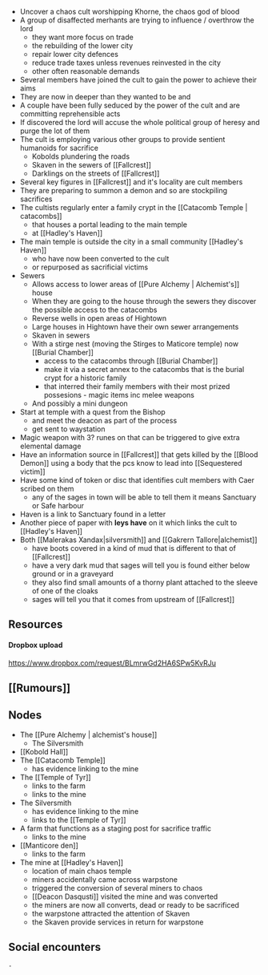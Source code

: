 - Uncover a chaos cult worshipping Khorne, the chaos god of blood
- A group of disaffected merhants are trying to influence / overthrow the lord
	- they want more focus on trade
	- the rebuilding of the lower city
	- repair lower city defences
	- reduce trade taxes unless revenues reinvested in the city
	- other often reasonable demands
- Several members have joined the cult to gain the power to achieve their aims
- They are now in deeper than they wanted to be and
- A couple have been fully seduced by the power of the cult and are committing reprehensible acts
- If discovered the lord will accuse the whole political group of heresy and purge the lot of them 
- The cult is employing various other groups to provide sentient humanoids for sacrifice
	- Kobolds plundering the roads
	- Skaven in the sewers of [[Fallcrest]]
	- Darklings on the streets of [[Fallcrest]]
- Several key figures in [[Fallcrest]] and it's locality are cult members
- They are preparing to summon a demon and so are stockpiling sacrifices
- The cultists regularly enter a family crypt in the [[Catacomb Temple | catacombs]]
	- that houses a portal leading to the main temple
	- at [[Hadley's Haven]]
- The main temple is outside the city in a small community [[Hadley's Haven]]
	- who have now been converted to the cult
	- or repurposed as sacrificial victims
- Sewers
	- Allows access to lower areas of [[Pure Alchemy | Alchemist's]] house
	- When they are going to the house through the sewers they discover the possible access to the catacombs
	- Reverse wells in open areas of Hightown
	- Large houses in Hightown have their own sewer arrangements
	- Skaven in sewers
	- With a stirge nest (moving the Stirges to Maticore temple) now [[Burial Chamber]]
		- access to the catacombs through [[Burial Chamber]]
		- make it via a secret annex to the catacombs that is the burial crypt for a historic family
		- that interred their family members with their most prized possesions - magic items inc melee weapons
	- And possibly a mini dungeon
- Start at temple with a quest from the Bishop
	- and meet the deacon as part of the process
	- get sent to waystation
- Magic weapon with 3? runes on that can be triggered to give extra elemental damage
- Have an information source in [[Fallcrest]] that gets killed by the [[Blood Demon]] using a body that the pcs know to lead into [[Sequestered victim]]
- Have some kind of token or disc that identifies cult members with Caer scribed on them
	- any of the sages in town will be able to tell them it means Sanctuary or Safe harbour
- Haven is a link to Sanctuary found in a letter
- Another piece of paper with **leys have** on it which links the cult to [[Hadley's Haven]]
- Both [[Malerakas Xandax|silversmith]] and [[Gakrern Tallore|alchemist]] 
	- have boots covered in a kind of mud that is different to that of [[Fallcrest]]
	- have a very dark mud that sages will tell you is found either below ground or in a graveyard
	- they also find small amounts of a thorny plant attached to the sleeve of one of the cloaks
	- sages will tell you that it comes from upstream of [[Fallcrest]]

## Resources
#### Dropbox upload
https://www.dropbox.com/request/BLmrwGd2HA6SPw5KvRJu
## [[Rumours]]
## Nodes
- The [[Pure Alchemy | alchemist's house]]
	- The Silversmith
- [[Kobold Hall]]
- The [[Catacomb Temple]]
	- has evidence linking to the mine
- The [[Temple of Tyr]]
	- links to the farm
	- links to the mine
- The Silversmith
	- has evidence linking to the mine
	- links to the [[Temple of Tyr]]
- A farm that functions as a staging post for sacrifice traffic
	- links to the mine
- [[Manticore den]]
	- links to the farm
- The mine at [[Hadley's Haven]]
	- location of main chaos temple
	- miners accidentally came across warpstone
	- triggered the conversion of several miners to chaos
	- [[Deacon Dasqusti]] visited the mine and was converted
	- the miners are now all converts, dead or ready to be sacrificed
	- the warpstone attracted the attention of Skaven
	- the Skaven provide services in return for warpstone

## Social encounters
	-
